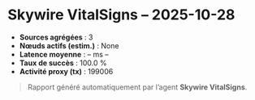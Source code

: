 # Skywire VitalSigns – 2025-10-28

- **Sources agrégées** : 3
- **Nœuds actifs (estim.)** : None
- **Latence moyenne** : – ms
–
- **Taux de succès** : 100.0 %
- **Activité proxy (tx)** : 199006

> Rapport généré automatiquement par l’agent **Skywire VitalSigns**.